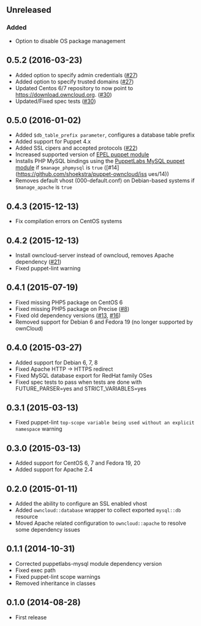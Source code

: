 ## Unreleased
### Added
- Option to disable OS package management

## 0.5.2  (2016-03-23)

- Added option to specify admin credentials ([#27](https://github.com/shoekstra/puppet-owncloud/pull/27))
- Added option to specify trusted domains ([#27](https://github.com/shoekstra/puppet-owncloud/pull/27))
- Updated Centos 6/7 repository to now point to https://download.owncloud.org. ([#30](https://github.com/shoekstra/puppet-owncloud/pull/30))
- Updated/Fixed spec tests ([#30](https://github.com/shoekstra/puppet-owncloud/pull/30))

## 0.5.0  (2016-01-02)

- Added `$db_table_prefix parameter`, configures a database table prefix
- Added support for Puppet 4.x
- Added SSL cipers and accepted protocols ([#22](https://github.com/shoekstra/puppet-owncloud/pull/22))
- Increased supported version of [EPEL puppet module](https://github.com/stahnma/puppet-module-epel)
- Installs PHP MySQL bindings using the [PuppetLabs MySQL puppet module](https://github.com/puppetlabs/puppetlabs-mysql) if `$manage_phpmysql` is `true` ([#14](https://github.com/shoekstra/puppet-owncloud/iss
ues/14))
- Removes default vhost (000-default.conf) on Debian-based systems if `$manage_apache` is `true`

## 0.4.3  (2015-12-13)

- Fix compilation errors on CentOS systems

## 0.4.2  (2015-12-13)

- Install owncloud-server instead of owncloud, removes Apache dependency ([#21](https://github.com/shoekstra/puppet-owncloud/pull/21))
- Fixed puppet-lint warning

## 0.4.1  (2015-07-19)

- Fixed missing PHP5 package on CentOS 6
- Fixed missing PHP5 package on Precise ([#8](https://github.com/shoekstra/puppet-owncloud/issues/8))
- Fixed old dependency versions ([#13](https://github.com/shoekstra/puppet-owncloud/issues/13), [#16](https://github.com/shoekstra/puppet-owncloud/issues/16))
- Removed support for Debian 6 and Fedora 19 (no longer supported by ownCloud)

## 0.4.0  (2015-03-27)

- Added support for Debian 6, 7, 8
- Fixed Apache HTTP -> HTTPS redirect
- Fixed MySQL database export for RedHat family OSes
- Fixed spec tests to pass when tests are done with FUTURE_PARSER=yes and STRICT_VARIABLES=yes

## 0.3.1  (2015-03-13)

- Fixed puppet-lint `top-scope variable being used without an explicit namespace` warning

## 0.3.0  (2015-03-13)

- Added support for CentOS 6, 7 and Fedora 19, 20
- Added support for Apache 2.4

## 0.2.0  (2015-01-11)

- Added the ability to configure an SSL enabled vhost
- Added `owncloud::database` wrapper to collect exported `mysql::db` resource
- Moved Apache related configuration to `owncloud::apache` to resolve some dependency issues

## 0.1.1  (2014-10-31)

- Corrected puppetlabs-mysql module dependency version
- Fixed exec path
- Fixed puppet-lint scope warnings
- Removed inheritance in classes

## 0.1.0  (2014-08-28)

- First release
